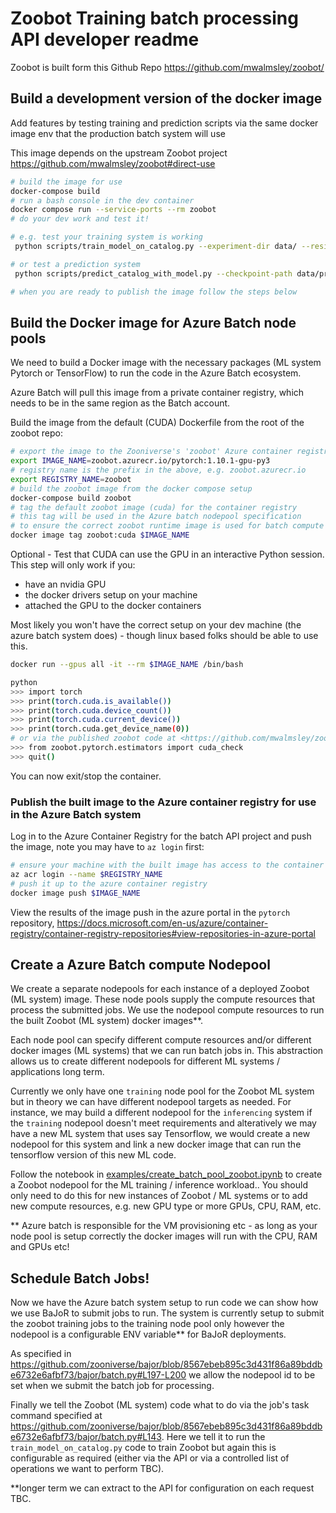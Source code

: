 # Zoobot Training batch processing API developer readme

Zoobot is built form this Github Repo <https://github.com/mwalmsley/zoobot/>

## Build a development version of the docker image

Add features by testing training and prediction scripts via the same docker image env that the production batch system will use

This image depends on the upstream Zoobot project <https://github.com/mwalmsley/zoobot#direct-use>

``` sh
# build the image for use
docker-compose build
# run a bash console in the dev container
docker compose run --service-ports --rm zoobot
# do your dev work and test it!

# e.g. test your training system is working
 python scripts/train_model_on_catalog.py --experiment-dir data/ --resize-size 32 --epochs 3 --batch-size 3 --accelerator cpu --gpus 0 --num-workers 2 --skip-mission-catalog --debug --catalog data/training_catalogues/workflow-3598-2022-05-cam-test.csv

# or test a prediction system
 python scripts/predict_catalog_with_model.py --checkpoint-path data/pretrained_models/pytorch/zoobot.ckpt --catalog data/prediction_catalogs/predictions_test_catalog.csv --save-path data/results/predictions_results.csv --batch-size 3 --num-workers 2 --accelerator cpu --gpus 0

# when you are ready to publish the image follow the steps below
```

## Build the Docker image for Azure Batch node pools

We need to build a Docker image with the necessary packages (ML system Pytorch or TensorFlow) to run the code in the Azure Batch ecosystem.

Azure Batch will pull this image from a private container registry, which needs to be in the same region as the Batch account.

Build the image from the default (CUDA) Dockerfile from the root of the zoobot repo:

``` sh
# export the image to the Zooniverse's 'zoobot' Azure container registry
export IMAGE_NAME=zoobot.azurecr.io/pytorch:1.10.1-gpu-py3
# registry name is the prefix in the above, e.g. zoobot.azurecr.io
export REGISTRY_NAME=zoobot
# build the zoobot image from the docker compose setup
docker-compose build zoobot
# tag the default zoobot image (cuda) for the container registry
# this tag will be used in the Azure batch nodepool specification
# to ensure the correct zoobot runtime image is used for batch compute resources
docker image tag zoobot:cuda $IMAGE_NAME
```

Optional - Test that CUDA can use the GPU in an interactive Python session. This step will only work if you:

- have an nvidia GPU
- the docker drivers setup on your machine
- attached the GPU to the docker containers

Most likely you won't have the correct setup on your dev machine (the azure batch system does) - though linux based folks should be able to use this.

``` sh
docker run --gpus all -it --rm $IMAGE_NAME /bin/bash

python
>>> import torch
>>> print(torch.cuda.is_available())
>>> print(torch.cuda.device_count())
>>> print(torch.cuda.current_device())
>>> print(torch.cuda.get_device_name(0))
# or via the published zoobot code at <https://github.com/mwalmsley/zoobot/blob/048543f21a82e10e7aa36a44bd90c01acd57422a/zoobot/pytorch/estimators/cuda_check.py>
>>> from zoobot.pytorch.estimators import cuda_check
>>> quit()
```

You can now exit/stop the container.

### Publish the built image to the Azure container registry for use in the Azure Batch system

Log in to the Azure Container Registry for the batch API project and push the image, note you may have to `az login` first:

``` sh
# ensure your machine with the built image has access to the container registry
az acr login --name $REGISTRY_NAME
# push it up to the azure container registry
docker image push $IMAGE_NAME
```

View the results of the image push in the azure portal in the `pytorch` repository, <https://docs.microsoft.com/en-us/azure/container-registry/container-registry-repositories#view-repositories-in-azure-portal>

## Create a Azure Batch compute Nodepool

We create a separate nodepools for each instance of a deployed Zoobot (ML system) image. These node pools supply the compute resources that process the submitted jobs. We use the nodepool compute resources to run the built Zoobot (ML system) docker images**.

Each node pool can specify different compute resources and/or different docker images (ML systems) that we can run batch jobs in. This abstraction allows us to create different nodepools for different ML systems / applications long term.

Currently we only have one `training` node pool for the Zoobot ML system but in theory we can have different nodepool targets as needed. For instance, we may build a different nodepool for the `inferencing` system if the `training` nodepool doesn't meet requirements and alteratively we may have a new ML system that uses say Tensorflow, we would create a new nodepool for this system and link a new docker image that can run the tensorflow version of this new ML code.

Follow the notebook in [examples/create_batch_pool_zoobot.ipynb](https://github.com/zooniverse/panoptes-python-notebook/blob/master/examples/create_batch_pool_zoobot.ipynb) to create a Zoobot nodepool for the ML training / inference workload.. You should only need to do this for new instances of Zoobot / ML systems or to add new compute resources, e.g. new GPU type or more GPUs, CPU, RAM, etc.

** Azure batch is responsible for the VM provisioning etc - as long as your node pool is setup correctly the docker images will run with the CPU, RAM and GPUs etc!

## Schedule Batch Jobs!

Now we have the Azure batch system setup to run code we can show how we use BaJoR to submit jobs to run. The system is currently setup to submit the zoobot training jobs to the training node pool only however the nodepool is a configurable ENV variable** for BaJoR deployments.

As specified in <https://github.com/zooniverse/bajor/blob/8567ebeb895c3d431f86a89bddbe6732e6afbf73/bajor/batch.py#L197-L200> we allow the nodepool id to be set when we submit the batch job for processing.

Finally we tell the Zoobot (ML system) code what to do via the job's task command specified at <https://github.com/zooniverse/bajor/blob/8567ebeb895c3d431f86a89bddbe6732e6afbf73/bajor/batch.py#L143>. Here we tell it to run the `train_model_on_catalog.py` code to train Zoobot but again this is configurable as required (either via the API or via a controlled list of operations we want to perform TBC).

**longer term we can extract to the API for configuration on each request TBC.
